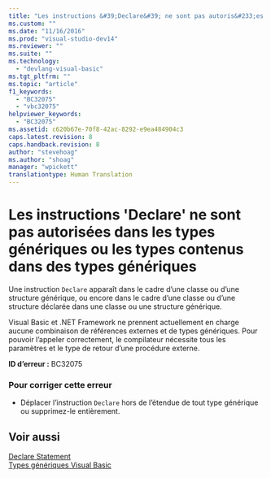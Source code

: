 ```yaml
---
title: "Les instructions &#39;Declare&#39; ne sont pas autoris&#233;es dans les types g&#233;n&#233;riques ou les types contenus dans des types g&#233;n&#233;riques | Microsoft Docs"
ms.custom: ""
ms.date: "11/16/2016"
ms.prod: "visual-studio-dev14"
ms.reviewer: ""
ms.suite: ""
ms.technology: 
  - "devlang-visual-basic"
ms.tgt_pltfrm: ""
ms.topic: "article"
f1_keywords: 
  - "BC32075"
  - "vbc32075"
helpviewer_keywords: 
  - "BC32075"
ms.assetid: c620b67e-70f8-42ac-8292-e9ea484904c3
caps.latest.revision: 8
caps.handback.revision: 8
author: "stevehoag"
ms.author: "shoag"
manager: "wpickett"
translationtype: Human Translation
---
```

# Les instructions &#39;Declare&#39; ne sont pas autoris&#233;es dans les types g&#233;n&#233;riques ou les types contenus dans des types g&#233;n&#233;riques
Une instruction `Declare` apparaît dans le cadre d’une classe ou d’une structure générique, ou encore dans le cadre d’une classe ou d’une structure déclarée dans une classe ou une structure générique.  
  
 Visual Basic et .NET Framework ne prennent actuellement en charge aucune combinaison de références externes et de types génériques. Pour pouvoir l’appeler correctement, le compilateur nécessite tous les paramètres et le type de retour d’une procédure externe.  
  
 **ID d’erreur :** BC32075  
  
### Pour corriger cette erreur  
  
-   Déplacer l’instruction `Declare` hors de l’étendue de tout type générique ou supprimez\-le entièrement.  
  
## Voir aussi  
 [Declare Statement](../../visual-basic/language-reference/statements/declare-statement.md)   
 [Types génériques Visual Basic](../../visual-basic/programming-guide/language-features/data-types/generic-types.md)